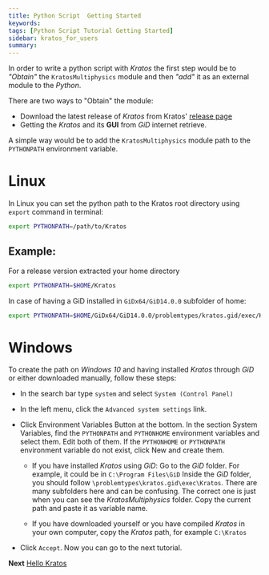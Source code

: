 ```yaml
---
title: Python Script  Getting Started
keywords: 
tags: [Python Script Tutorial Getting Started]
sidebar: kratos_for_users
summary: 
---
```


In order to write a python script with *Kratos* the first step would be to *"Obtain"* the `KratosMultiphysics` module and then *"add"* it as an external module to the *Python*. 

There are two ways to "Obtain" the module:

- Download the latest release of *Kratos* from Kratos' [release page](https://github.com/KratosMultiphysics/Kratos/releases)
- Getting the *Kratos* and its **GUI** from *GiD* internet retrieve.

A simple way would be to add the `KratosMultiphysics` module path to the `PYTHONPATH` environment variable. 

# Linux
In Linux you can set the python path to the Kratos root directory using `export` command in terminal:

```bash
export PYTHONPATH=/path/to/Kratos
```
## Example:
For a release version extracted your home directory
```bash
export PYTHONPATH=$HOME/Kratos
```
In case of having a GiD installed in `GiDx64/GiD14.0.0` subfolder of home: 
```bash
export PYTHONPATH=$HOME/GiDx64/GiD14.0.0/problemtypes/kratos.gid/exec/Kratos
```
# Windows

To create the path on *Windows 10* and having installed *Kratos* through *GiD* or either downloaded manually, follow these steps:

- In the search bar type `system` and select `System (Control Panel)`
- In the left menu, click the `Advanced system settings` link.
- Click Environment Variables Button at the bottom. In the section System Variables, find the `PYTHONPATH` and `PYTHONHOME` environment variables and select them. Edit both of them. If the `PYTHONHOME` or `PYTHONPATH` environment variable do not exist, click New and create them.

   - If you have installed *Kratos* using *GiD*:
Go to the *GiD* folder. For example, it could be in `C:\Program Files\GiD`
Inside the *GiD* folder, you should follow `\problemtypes\kratos.gid\exec\Kratos`. There are many subfolders here and can be confusing. The correct one is just when you can see the *KratosMultiphysics* folder.
Copy the current path and paste it as variable name.

   - If you have downloaded yourself or you have compiled *Kratos* in your own computer, copy the *Kratos* path, for example `C:\Kratos`

- Click `Accept`. Now you can go to the next tutorial.

**Next** [Hello Kratos](hello-world)